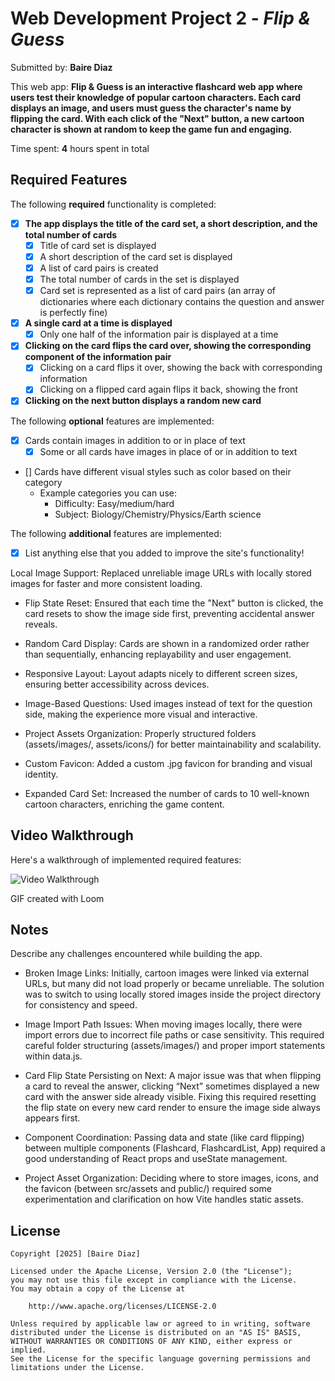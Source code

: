 # Web Development Project 2 - *Flip & Guess*

Submitted by: **Baire Diaz**

This web app: **Flip & Guess is an interactive flashcard web app where users test their knowledge of popular cartoon characters. Each card displays an image, and users must guess the character's name by flipping the card. With each click of the "Next" button, a new cartoon character is shown at random to keep the game fun and engaging.**

Time spent: **4** hours spent in total

## Required Features

The following **required** functionality is completed:


- [x] **The app displays the title of the card set, a short description, and the total number of cards**
  - [x] Title of card set is displayed 
  - [x] A short description of the card set is displayed 
  - [x] A list of card pairs is created
  - [x] The total number of cards in the set is displayed 
  - [x] Card set is represented as a list of card pairs (an array of dictionaries where each dictionary contains the question and answer is perfectly fine)
- [x] **A single card at a time is displayed**
  - [x] Only one half of the information pair is displayed at a time
- [x] **Clicking on the card flips the card over, showing the corresponding component of the information pair**
  - [x] Clicking on a card flips it over, showing the back with corresponding information 
  - [x] Clicking on a flipped card again flips it back, showing the front
- [x] **Clicking on the next button displays a random new card**

The following **optional** features are implemented:

- [x] Cards contain images in addition to or in place of text
  - [x] Some or all cards have images in place of or in addition to text
- [] Cards have different visual styles such as color based on their category
  - Example categories you can use:
    - Difficulty: Easy/medium/hard
    - Subject: Biology/Chemistry/Physics/Earth science

The following **additional** features are implemented:

* [x] List anything else that you added to improve the site's functionality!

Local Image Support: Replaced unreliable image URLs with locally stored images for faster and more consistent loading.

 - Flip State Reset: Ensured that each time the "Next" button is clicked, the card resets to show the image side first, preventing accidental answer reveals.

 - Random Card Display: Cards are shown in a randomized order rather than sequentially, enhancing replayability and user engagement.

 - Responsive Layout: Layout adapts nicely to different screen sizes, ensuring better accessibility across devices.

 - Image-Based Questions: Used images instead of text for the question side, making the experience more visual and interactive.

 - Project Assets Organization: Properly structured folders (assets/images/, assets/icons/) for better maintainability and scalability.

 - Custom Favicon: Added a custom .jpg favicon for branding and visual identity.

 - Expanded Card Set: Increased the number of cards to 10 well-known cartoon characters, enriching the game content.

## Video Walkthrough

Here's a walkthrough of implemented required features:

<img src='https://cdn.loom.com/sessions/thumbnails/f1f82641dc304240be500d8c57535dc6-6490c668ceecd7e8-full-play.gif' title='Video Walkthrough' width='' alt='Video Walkthrough' />


GIF created with Loom  


## Notes

Describe any challenges encountered while building the app.

- Broken Image Links: Initially, cartoon images were linked via external URLs, but many did not load properly or became unreliable. The solution was to switch to using locally stored images inside the project directory for consistency and speed.

- Image Import Path Issues: When moving images locally, there were import errors due to incorrect file paths or case sensitivity. This required careful folder structuring (assets/images/) and proper import statements within data.js.

- Card Flip State Persisting on Next: A major issue was that when flipping a card to reveal the answer, clicking “Next” sometimes displayed a new card with the answer side already visible. Fixing this required resetting the flip state on every new card render to ensure the image side always appears first.

- Component Coordination: Passing data and state (like card flipping) between multiple components (Flashcard, FlashcardList, App) required a good understanding of React props and useState management.

- Project Asset Organization: Deciding where to store images, icons, and the favicon (between src/assets and public/) required some experimentation and clarification on how Vite handles static assets.

## License

    Copyright [2025] [Baire Diaz]

    Licensed under the Apache License, Version 2.0 (the "License");
    you may not use this file except in compliance with the License.
    You may obtain a copy of the License at

        http://www.apache.org/licenses/LICENSE-2.0

    Unless required by applicable law or agreed to in writing, software
    distributed under the License is distributed on an "AS IS" BASIS,
    WITHOUT WARRANTIES OR CONDITIONS OF ANY KIND, either express or implied.
    See the License for the specific language governing permissions and
    limitations under the License.